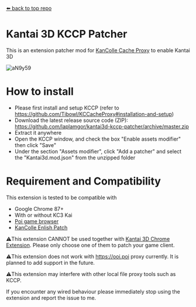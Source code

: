 [⬅️ back to top repo](https://github.com/laplamgor/kantai3d)

# Kantai 3D KCCP Patcher
This is an extension patcher mod for [KanColle Cache Proxy](https://github.com/Tibowl/KCCacheProxy) to enable Kantai 3D

![aN9y59](https://user-images.githubusercontent.com/11514317/97005328-de98ac00-1570-11eb-8ce1-35461f92fbe2.gif)



# How to install
* Please first install and setup KCCP (refer to https://github.com/Tibowl/KCCacheProxy#installation-and-setup)
* Download the latest release source code (ZIP): https://github.com/laplamgor/kantai3d-kccp-patcher/archive/master.zip
* Extract it anywhere
* Open the KCCP window, and check the box "Enable assets modifier" then click "Save"
* Under the section "Assets modifier", click "Add a patcher" and select the "Kantai3d.mod.json" from the unzipped folder


# Requirement and Compatibility
This extension is tested to be compatible with
* Google Chrome 87+
* With or without KC3 Kai
* [Poi game browser](https://github.com/poooi/poi)
* [KanColle Enlish Patch](https://github.com/InochiPM/KanColle-English-Patch-KCCP)

⚠️This extension CANNOT be used together with [Kantai 3D Chrome Extension](https://github.com/laplamgor/kantai3d-chrome-extension). 
Please only choose one of them to patch your game client.

⚠️This extension does not work with https://ooi.poi proxy currently. It is planned to add support in the future.

⚠️This extension may interfere with other local file proxy tools such as KCCP.

If you encounter any wired behaviour please immediately stop using the extension and report the issue to me.

